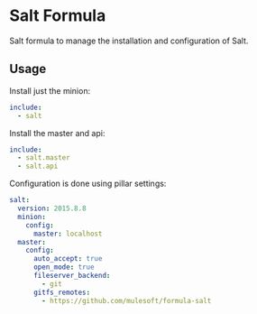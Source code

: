 # Salt Formula

Salt formula to manage the installation and configuration of Salt.

## Usage

Install just the minion:

````yaml
include:
  - salt
````
Install the master and api:

````yaml
include:
  - salt.master
  - salt.api
````

Configuration is done using pillar settings:

````yaml
salt:
  version: 2015.8.8
  minion:
    config:
      master: localhost
  master:
    config:
      auto_accept: true
      open_mode: true
      fileserver_backend:
        - git
      gitfs_remotes:
        - https://github.com/mulesoft/formula-salt
````

